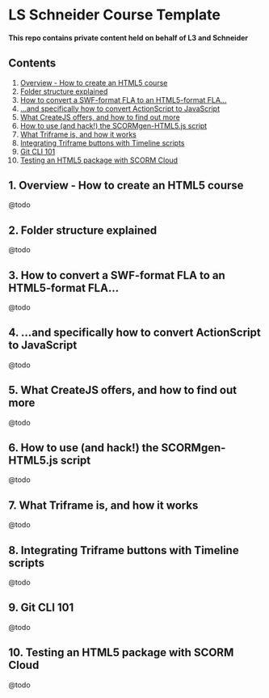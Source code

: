 # LS Schneider Course Template

#### This repo contains private content held on behalf of L3 and Schneider

## Contents
1. [Overview - How to create an HTML5 course](#)
2. [Folder structure explained](#)
3. [How to convert a SWF-format FLA to an HTML5-format FLA…](#)
4. […and specifically how to convert ActionScript to JavaScript](#)
5. [What CreateJS offers, and how to find out more](#)
6. [How to use (and hack!) the SCORMgen-HTML5.js script](#)
7. [What Triframe is, and how it works](#)
8. [Integrating Triframe buttons with Timeline scripts](#)
9. [Git CLI 101](#)
10. [Testing an HTML5 package with SCORM Cloud](#)


## 1. Overview - How to create an HTML5 course

@todo


## 2. Folder structure explained

@todo


## 3. How to convert a SWF-format FLA to an HTML5-format FLA...

@todo


## 4. ...and specifically how to convert ActionScript to JavaScript

@todo


## 5. What CreateJS offers, and how to find out more

@todo


## 6. How to use (and hack!) the SCORMgen-HTML5.js script

@todo


## 7. What Triframe is, and how it works

@todo


## 8. Integrating Triframe buttons with Timeline scripts

@todo


## 9. Git CLI 101

@todo


## 10. Testing an HTML5 package with SCORM Cloud

@todo


